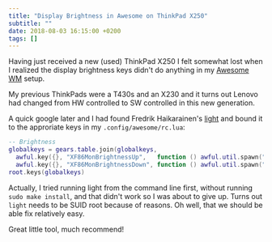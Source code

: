 ```yaml
---
title: "Display Brightness in Awesome on ThinkPad X250"
subtitle: ""
date: 2018-08-03 16:15:00 +0200
tags: []
---
```


Having just received a new (used) ThinkPad X250 I felt somewhat lost
when I realized the display brightness keys didn't do anything in my 
[Awesome WM][] setup.

<!--more-->

My previous ThinkPads were a T430s and an X230 and it turns out Lenovo
had changed from HW controlled to SW controlled in this new generation.

A quick google later and I had found Fredrik Haikarainen's [light][]
and bound it to the approriate keys in my `.config/awesome/rc.lua`:

```lua
-- Brightness
globalkeys = gears.table.join(globalkeys,
  awful.key({}, "XF86MonBrightnessUp",   function () awful.util.spawn("light -A 10") end),
  awful.key({}, "XF86MonBrightnessDown", function () awful.util.spawn("light -U 10") end))
root.keys(globalkeys)
```

Actually, I tried running light from the command line first, without
running `sudo make install`, and that didn't work so I was about to give
up.  Turns out `light` needs to be SUID root because of reasons.  Oh well,
that we should be able fix relatively easy.

Great little tool, much recommend!

[light]: https://github.com/haikarainen/light
[Awesome WM]: https://awesomewm.org
